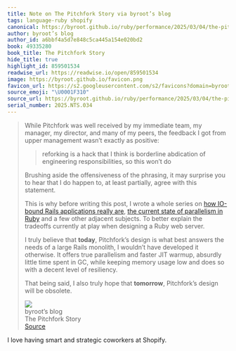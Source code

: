 ```yaml
---
title: Note on The Pitchfork Story via byroot’s blog
tags: language-ruby shopify
canonical: https://byroot.github.io/ruby/performance/2025/03/04/the-pitchfork-story.html
author: byroot’s blog
author_id: a6bbf4a5d7e848c5ca445a154e020bd2
book: 49335280
book_title: The Pitchfork Story
hide_title: true
highlight_id: 859501534
readwise_url: https://readwise.io/open/859501534
image: https://byroot.github.io/favicon.png
favicon_url: https://s2.googleusercontent.com/s2/favicons?domain=byroot.github.io
source_emoji: "\U0001F310"
source_url: https://byroot.github.io/ruby/performance/2025/03/04/the-pitchfork-story.html#:~:text=While%20Pitchfork%20was,will%20be%20obsolete.
serial_number: 2025.NTS.034
---
```

> While Pitchfork was well received by my immediate team, my manager, my director, and many of my peers, the feedback I got from upper management wasn’t exactly as positive:
> 
> > reforking is a hack that I think is borderline abdication of engineering responsibilities, so this won’t do
> 
> Brushing aside the offensiveness of the phrasing, it may surprise you to hear that I do happen to, at least partially, agree with this statement.
> 
> This is why before writing this post, I wrote a whole series on [how IO-bound Rails applications really are](https://byroot.github.io/ruby/performance/2025/01/23/the-mythical-io-bound-rails-app.html), [the current state of parallelism in Ruby](https://byroot.github.io/ruby/performance/2025/02/27/whats-the-deal-with-ractors.html) and a few other adjacent subjects. To better explain the tradeoffs currently at play when designing a Ruby web server.
> 
> I truly believe that **today**, Pitchfork’s design is what best answers the needs of a large Rails monolith, I wouldn’t have developed it otherwise. It offers true parallelism and faster JIT warmup, absurdly little time spent in GC, while keeping memory usage low and does so with a decent level of resiliency.
> 
> That being said, I also truly hope that **tomorrow**, Pitchfork’s design will be obsolete.
> <div class="quoteback-footer"><div class="quoteback-avatar"><img class="mini-favicon" src="https://s2.googleusercontent.com/s2/favicons?domain=byroot.github.io"></div><div class="quoteback-metadata"><div class="metadata-inner"><span style="display:none">FROM:</span><div aria-label="byroot’s blog" class="quoteback-author"> byroot’s blog</div><div aria-label="The Pitchfork Story" class="quoteback-title"> The Pitchfork Story</div></div></div><div class="quoteback-backlink"><a target="_blank" aria-label="go to the full text of this quotation" rel="noopener" href="https://byroot.github.io/ruby/performance/2025/03/04/the-pitchfork-story.html#:~:text=While%20Pitchfork%20was,will%20be%20obsolete." class="quoteback-arrow"> Source</a></div></div>

I love having smart and strategic coworkers at Shopify.